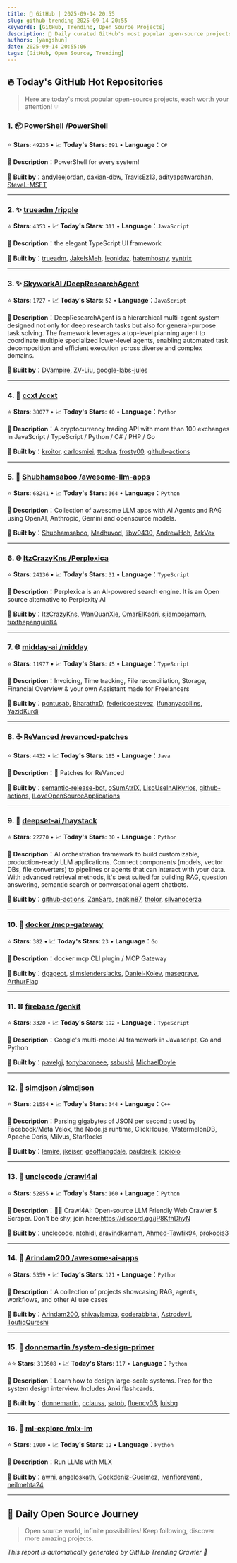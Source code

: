 ```yaml
---
title: 🚀 GitHub | 2025-09-14 20:55
slug: github-trending-2025-09-14 20:55
keywords: [GitHub, Trending, Open Source Projects]
description: 🌟 Daily curated GitHub's most popular open-source projects to help you stay on the pulse of technology!
authors: [yangshun]
date: 2025-09-14 20:55:06
tags: [GitHub, Open Source, Trending]
---
```


## 🔥 Today's GitHub Hot Repositories

> Here are today's most popular open-source projects, each worth your attention! 💡

### 1. 📦 [PowerShell /PowerShell](https://github.com/PowerShell/PowerShell)

⭐ **Stars**: `49235`   •   📈 **Today's Stars**: `691`   •   **Language**：`C#`

📝 **Description**：PowerShell for every system!

🤝 **Built by**：[andyleejordan](https://github.com/andyleejordan), [daxian-dbw](https://github.com/daxian-dbw), [TravisEz13](https://github.com/TravisEz13), [adityapatwardhan](https://github.com/adityapatwardhan), [SteveL-MSFT](https://github.com/SteveL-MSFT)

---

### 2. ✨ [trueadm /ripple](https://github.com/trueadm/ripple)

⭐ **Stars**: `4353`   •   📈 **Today's Stars**: `311`   •   **Language**：`JavaScript`

📝 **Description**：the elegant TypeScript UI framework

🤝 **Built by**：[trueadm](https://github.com/trueadm), [JakeIsMeh](https://github.com/JakeIsMeh), [leonidaz](https://github.com/leonidaz), [hatemhosny](https://github.com/hatemhosny), [vyntrix](https://github.com/vyntrix)

---

### 3. ✨ [SkyworkAI /DeepResearchAgent](https://github.com/SkyworkAI/DeepResearchAgent)

⭐ **Stars**: `1727`   •   📈 **Today's Stars**: `52`   •   **Language**：`JavaScript`

📝 **Description**：DeepResearchAgent is a hierarchical multi-agent system designed not only for deep research tasks but also for general-purpose task solving. The framework leverages a top-level planning agent to coordinate multiple specialized lower-level agents, enabling automated task decomposition and efficient execution across diverse and complex domains.

🤝 **Built by**：[DVampire](https://github.com/DVampire), [ZV-Liu](https://github.com/ZV-Liu), [google-labs-jules](https://github.com/google-labs-jules)

---

### 4. 🐍 [ccxt /ccxt](https://github.com/ccxt/ccxt)

⭐ **Stars**: `38077`   •   📈 **Today's Stars**: `40`   •   **Language**：`Python`

📝 **Description**：A cryptocurrency trading API with more than 100 exchanges in JavaScript / TypeScript / Python / C# / PHP / Go

🤝 **Built by**：[kroitor](https://github.com/kroitor), [carlosmiei](https://github.com/carlosmiei), [ttodua](https://github.com/ttodua), [frosty00](https://github.com/frosty00), [github-actions](https://github.com/github-actions)

---

### 5. 🐍 [Shubhamsaboo /awesome-llm-apps](https://github.com/Shubhamsaboo/awesome-llm-apps)

⭐ **Stars**: `68241`   •   📈 **Today's Stars**: `364`   •   **Language**：`Python`

📝 **Description**：Collection of awesome LLM apps with AI Agents and RAG using OpenAI, Anthropic, Gemini and opensource models.

🤝 **Built by**：[Shubhamsaboo](https://github.com/Shubhamsaboo), [Madhuvod](https://github.com/Madhuvod), [libw0430](https://github.com/libw0430), [AndrewHoh](https://github.com/AndrewHoh), [ArkVex](https://github.com/ArkVex)

---

### 6. 🌐 [ItzCrazyKns /Perplexica](https://github.com/ItzCrazyKns/Perplexica)

⭐ **Stars**: `24136`   •   📈 **Today's Stars**: `31`   •   **Language**：`TypeScript`

📝 **Description**：Perplexica is an AI-powered search engine. It is an Open source alternative to Perplexity AI

🤝 **Built by**：[ItzCrazyKns](https://github.com/ItzCrazyKns), [WanQuanXie](https://github.com/WanQuanXie), [OmarElKadri](https://github.com/OmarElKadri), [sjiampojamarn](https://github.com/sjiampojamarn), [tuxthepenguin84](https://github.com/tuxthepenguin84)

---

### 7. 🌐 [midday-ai /midday](https://github.com/midday-ai/midday)

⭐ **Stars**: `11977`   •   📈 **Today's Stars**: `45`   •   **Language**：`TypeScript`

📝 **Description**：Invoicing, Time tracking, File reconciliation, Storage, Financial Overview & your own Assistant made for Freelancers

🤝 **Built by**：[pontusab](https://github.com/pontusab), [BharathxD](https://github.com/BharathxD), [federicoestevez](https://github.com/federicoestevez), [Ifunanyacollins](https://github.com/Ifunanyacollins), [YazidKurdi](https://github.com/YazidKurdi)

---

### 8. ☕ [ReVanced /revanced-patches](https://github.com/ReVanced/revanced-patches)

⭐ **Stars**: `4432`   •   📈 **Today's Stars**: `185`   •   **Language**：`Java`

📝 **Description**：🧩 Patches for ReVanced

🤝 **Built by**：[semantic-release-bot](https://github.com/semantic-release-bot), [oSumAtrIX](https://github.com/oSumAtrIX), [LisoUseInAIKyrios](https://github.com/LisoUseInAIKyrios), [github-actions](https://github.com/github-actions), [ILoveOpenSourceApplications](https://github.com/ILoveOpenSourceApplications)

---

### 9. 🐍 [deepset-ai /haystack](https://github.com/deepset-ai/haystack)

⭐ **Stars**: `22270`   •   📈 **Today's Stars**: `30`   •   **Language**：`Python`

📝 **Description**：AI orchestration framework to build customizable, production-ready LLM applications. Connect components (models, vector DBs, file converters) to pipelines or agents that can interact with your data. With advanced retrieval methods, it's best suited for building RAG, question answering, semantic search or conversational agent chatbots.

🤝 **Built by**：[github-actions](https://github.com/github-actions), [ZanSara](https://github.com/ZanSara), [anakin87](https://github.com/anakin87), [tholor](https://github.com/tholor), [silvanocerza](https://github.com/silvanocerza)

---

### 10. 🚦 [docker /mcp-gateway](https://github.com/docker/mcp-gateway)

⭐ **Stars**: `382`   •   📈 **Today's Stars**: `23`   •   **Language**：`Go`

📝 **Description**：docker mcp CLI plugin / MCP Gateway

🤝 **Built by**：[dgageot](https://github.com/dgageot), [slimslenderslacks](https://github.com/slimslenderslacks), [Daniel-Kolev](https://github.com/Daniel-Kolev), [masegraye](https://github.com/masegraye), [ArthurFlag](https://github.com/ArthurFlag)

---

### 11. 🌐 [firebase /genkit](https://github.com/firebase/genkit)

⭐ **Stars**: `3320`   •   📈 **Today's Stars**: `192`   •   **Language**：`TypeScript`

📝 **Description**：Google's multi-model AI framework in Javascript, Go and Python

🤝 **Built by**：[pavelgj](https://github.com/pavelgj), [tonybaroneee](https://github.com/tonybaroneee), [ssbushi](https://github.com/ssbushi), [MichaelDoyle](https://github.com/MichaelDoyle)

---

### 12. 🔧 [simdjson /simdjson](https://github.com/simdjson/simdjson)

⭐ **Stars**: `21554`   •   📈 **Today's Stars**: `344`   •   **Language**：`C++`

📝 **Description**：Parsing gigabytes of JSON per second : used by Facebook/Meta Velox, the Node.js runtime, ClickHouse, WatermelonDB, Apache Doris, Milvus, StarRocks

🤝 **Built by**：[lemire](https://github.com/lemire), [jkeiser](https://github.com/jkeiser), [geofflangdale](https://github.com/geofflangdale), [pauldreik](https://github.com/pauldreik), [ioioioio](https://github.com/ioioioio)

---

### 13. 🐍 [unclecode /crawl4ai](https://github.com/unclecode/crawl4ai)

⭐ **Stars**: `52855`   •   📈 **Today's Stars**: `160`   •   **Language**：`Python`

📝 **Description**：🚀🤖 Crawl4AI: Open-source LLM Friendly Web Crawler & Scraper. Don't be shy, join here:https://discord.gg/jP8KfhDhyN

🤝 **Built by**：[unclecode](https://github.com/unclecode), [ntohidi](https://github.com/ntohidi), [aravindkarnam](https://github.com/aravindkarnam), [Ahmed-Tawfik94](https://github.com/Ahmed-Tawfik94), [prokopis3](https://github.com/prokopis3)

---

### 14. 🐍 [Arindam200 /awesome-ai-apps](https://github.com/Arindam200/awesome-ai-apps)

⭐ **Stars**: `5359`   •   📈 **Today's Stars**: `121`   •   **Language**：`Python`

📝 **Description**：A collection of projects showcasing RAG, agents, workflows, and other AI use cases

🤝 **Built by**：[Arindam200](https://github.com/Arindam200), [shivaylamba](https://github.com/shivaylamba), [coderabbitai](https://github.com/coderabbitai), [Astrodevil](https://github.com/Astrodevil), [ToufiqQureshi](https://github.com/ToufiqQureshi)

---

### 15. 🐍 [donnemartin /system-design-primer](https://github.com/donnemartin/system-design-primer)

⭐⭐ **Stars**: `319508`   •   📈 **Today's Stars**: `117`   •   **Language**：`Python`

📝 **Description**：Learn how to design large-scale systems. Prep for the system design interview. Includes Anki flashcards.

🤝 **Built by**：[donnemartin](https://github.com/donnemartin), [cclauss](https://github.com/cclauss), [satob](https://github.com/satob), [fluency03](https://github.com/fluency03), [luisbg](https://github.com/luisbg)

---

### 16. 🐍 [ml-explore /mlx-lm](https://github.com/ml-explore/mlx-lm)

⭐ **Stars**: `1900`   •   📈 **Today's Stars**: `12`   •   **Language**：`Python`

📝 **Description**：Run LLMs with MLX

🤝 **Built by**：[awni](https://github.com/awni), [angeloskath](https://github.com/angeloskath), [Goekdeniz-Guelmez](https://github.com/Goekdeniz-Guelmez), [ivanfioravanti](https://github.com/ivanfioravanti), [neilmehta24](https://github.com/neilmehta24)

---

## 🌈 Daily Open Source Journey

> Open source world, infinite possibilities! Keep following, discover more amazing projects.

*This report is automatically generated by GitHub Trending Crawler 🤖*
